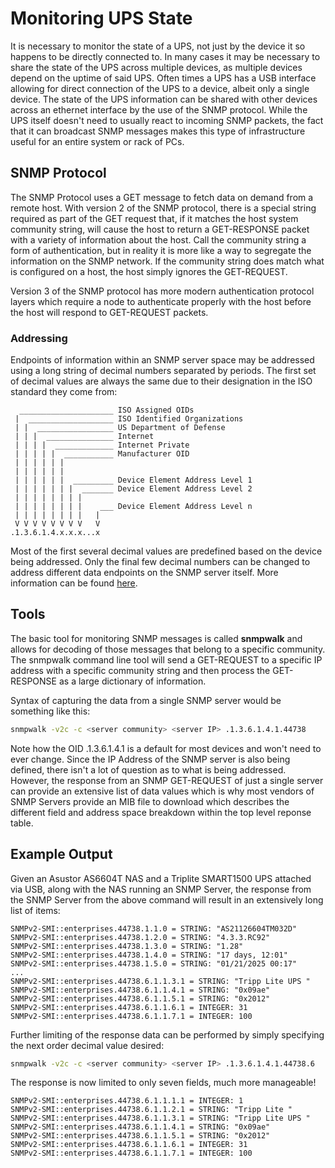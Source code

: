 # Monitoring UPS State
It is necessary to monitor the state of a UPS, not just by the device it so happens to be directly connected to. In many
cases it may be necessary to share the state of the UPS across multiple devices, as multiple devices depend on the
uptime of said UPS. Often times a UPS has a USB interface allowing for direct connection of the UPS to a device, albeit
only a single device. The state of the UPS information can be shared with other devices across an ethernet interface by
the use of the SNMP protocol. While the UPS itself doesn't need to usually react to incoming SNMP packets, the fact that
it can broadcast SNMP messages makes this type of infrastructure useful for an entire system or rack of PCs.

## SNMP Protocol
The SNMP Protocol uses a GET message to fetch data on demand from a remote host. With version 2 of the SNMP protocol,
there is a special string required as part of the GET request that, if it matches the host system community string, will
cause the host to return a GET-RESPONSE packet with a variety of information about the host. Call the community string a
form of authentication, but in reality it is more like a way to segregate the information on the SNMP network. If the
community string does match what is configured on a host, the host simply ignores the GET-REQUEST.

Version 3 of the SNMP protocol has more modern authentication protocol layers which require a node to authenticate
properly with the host before the host will respond to GET-REQUEST packets.

### Addressing
Endpoints of information within an SNMP server space may be addressed using a long string of decimal numbers separated
by periods. The first set of decimal values are always the same due to their designation in the ISO standard they come
from:

```text
  _____________________ ISO Assigned OIDs
 |  ___________________ ISO Identified Organizations
 | |  _________________ US Department of Defense
 | | |  _______________ Internet
 | | | |  _____________ Internet Private
 | | | | |  ___________ Manufacturer OID
 | | | | | |           
 | | | | | |           
 | | | | | |  _________ Device Element Address Level 1
 | | | | | | |  _______ Device Element Address Level 2
 | | | | | | | |
 | | | | | | | |    ___ Device Element Address Level n
 | | | | | | | |   |
 V V V V V V V V   V
.1.3.6.1.4.x.x.x...x
```

Most of the first several decimal values are predefined based on the device being addressed. Only the final few decimal
numbers can be changed to address different data endpoints on the SNMP server itself. More information can be found
[here](https://www.alvestrand.no/objectid/1.3.6.1.4.1.html).

## Tools
The basic tool for monitoring SNMP messages is called **snmpwalk** and allows for decoding of those messages that belong
to a specific community. The snmpwalk command line tool will send a GET-REQUEST to a specific IP address with a specific
community string and then process the GET-RESPONSE as a large dictionary of information.

Syntax of capturing the data from a single SNMP server would be something like this:

```bash
snmpwalk -v2c -c <server community> <server IP> .1.3.6.1.4.1.44738
```

Note how the OID .1.3.6.1.4.1 is a default for most devices and won't need to ever change. Since the IP Address of the
SNMP server is also being defined, there isn't a lot of question as to what is being addressed. However, the response
from an SNMP GET-REQUEST of just a single server can provide an extensive list of data values which is why most vendors
of SNMP Servers provide an MIB file to download which describes the different field and address space breakdown within
the top level reponse table.

## Example Output
Given an Asustor AS6604T NAS and a Triplite SMART1500 UPS attached via USB, along with the NAS running an SNMP Server,
the response from the SNMP Server from the above command will result in an extensively long list of items:

```text
SNMPv2-SMI::enterprises.44738.1.1.0 = STRING: "AS21126604TM032D"
SNMPv2-SMI::enterprises.44738.1.2.0 = STRING: "4.3.3.RC92"
SNMPv2-SMI::enterprises.44738.1.3.0 = STRING: "1.28"
SNMPv2-SMI::enterprises.44738.1.4.0 = STRING: "17 days, 12:01"
SNMPv2-SMI::enterprises.44738.1.5.0 = STRING: "01/21/2025 00:17"
...
SNMPv2-SMI::enterprises.44738.6.1.1.3.1 = STRING: "Tripp Lite UPS "
SNMPv2-SMI::enterprises.44738.6.1.1.4.1 = STRING: "0x09ae"
SNMPv2-SMI::enterprises.44738.6.1.1.5.1 = STRING: "0x2012"
SNMPv2-SMI::enterprises.44738.6.1.1.6.1 = INTEGER: 31
SNMPv2-SMI::enterprises.44738.6.1.1.7.1 = INTEGER: 100
```

Further limiting of the response data can be performed by simply specifying the next order decimal value desired:

```bash
snmpwalk -v2c -c <server community> <server IP> .1.3.6.1.4.1.44738.6
```

The response is now limited to only seven fields, much more manageable!

```text
SNMPv2-SMI::enterprises.44738.6.1.1.1.1 = INTEGER: 1
SNMPv2-SMI::enterprises.44738.6.1.1.2.1 = STRING: "Tripp Lite "
SNMPv2-SMI::enterprises.44738.6.1.1.3.1 = STRING: "Tripp Lite UPS "
SNMPv2-SMI::enterprises.44738.6.1.1.4.1 = STRING: "0x09ae"
SNMPv2-SMI::enterprises.44738.6.1.1.5.1 = STRING: "0x2012"
SNMPv2-SMI::enterprises.44738.6.1.1.6.1 = INTEGER: 31
SNMPv2-SMI::enterprises.44738.6.1.1.7.1 = INTEGER: 100
```
